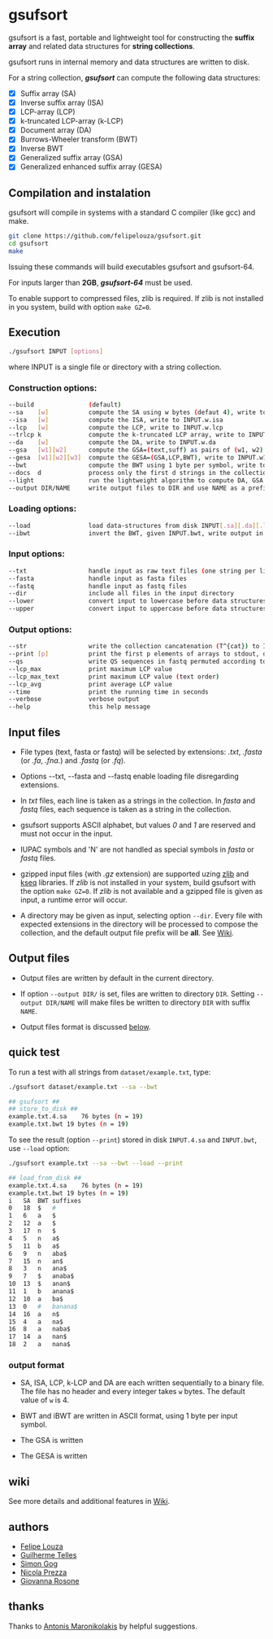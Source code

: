 # gsufsort

gsufsort is a fast, portable and lightweight tool for constructing the
**suffix array** and related data structures for **string collections**.

gsufsort runs in internal memory and data structures are written to disk. 

For a string collection, **_gsufsort_** can compute the following data structures:

- [x] Suffix array (SA)
- [x] Inverse suffix array (ISA)
- [x] LCP-array (LCP)
- [x] k-truncated LCP-array (k-LCP)
- [x] Document array (DA)
- [x] Burrows-Wheeler transform (BWT)
- [x] Inverse BWT
- [x] Generalized suffix array (GSA)
- [x] Generalized enhanced suffix array (GESA)

## Compilation and instalation

gsufsort will compile in systems with a standard C compiler (like gcc) and make. 

```sh
git clone https://github.com/felipelouza/gsufsort.git
cd gsufsort
make 
```

Issuing these commands will build executables gsufsort and gsufsort-64.

For inputs larger than **2GB**, **_gsufsort-64_** must be used.

To enable support to compressed files, zlib is required.  If zlib is
not installed in you system, build with option ``make GZ=0``.



## Execution

```sh
./gsufsort INPUT [options]
```

where INPUT is a single file or directory with a string collection.

### Construction options:

```sh
--build	              (default)
--sa    [w]           compute the SA using w bytes (defaut 4), write to INPUT.w.sa
--isa   [w]           compute the ISA, write to INPUT.w.isa
--lcp   [w]           compute the LCP, write to INPUT.w.lcp
--trlcp k             compute the k-truncated LCP array, write to INPUT.w.lcp
--da    [w]           compute the DA, write to INPUT.w.da
--gsa   [w1][w2]      compute the GSA=(text,suff) as pairs of (w1, w2) bytes, write to INPUT.w1.w2.gsa
--gesa  [w1][w2][w3]  compute the GESA=(GSA,LCP,BWT), write to INPUT.w1.w2.w3.1.gesa
--bwt                 compute the BWT using 1 byte per symbol, write to INPUT.bwt
--docs  d             process only the first d strings in the collection
--light               run the lightweight algorithm to compute DA, GSA and GESA
--output DIR/NAME     write output files to DIR and use NAME as a prefix for file names
```

### Loading options:

```sh
--load                load data-structures from disk INPUT[.sa][.da][.lcp][.gsa][.str]
--ibwt                invert the BWT, given INPUT.bwt, write output in INPUT.bwt.ibwt
```

### Input options:

```sh
--txt                 handle input as raw text files (one string per line)
--fasta               handle input as fasta files 
--fastq               handle input as fastq files
--dir                 include all files in the input directory
--lower               convert input to lowercase before data structures construction
--upper               convert input to uppercase before data structures construction
```

### Output options:

```sh
--str                 write the collection cancatenation (T^{cat}) to INPUT.1.str
--print [p]           print the first p elements of arrays to stdout, defaults to the collection length
--qs                  write QS sequences in fastq permuted according to the BWT to INPUT.bwt.qs
--lcp_max             print maximum LCP value
--lcp_max_text        print maximum LCP value (text order)
--lcp_avg             print average LCP value
--time                print the running time in seconds
--verbose             verbose output
--help                this help message
```


## Input files 

- File types (text, fasta or fastq) will be selected by extensions:
  _.txt_, _.fasta_ (or _.fa_, _.fna._) and _.fastq_ (or _.fq_).

- Options --txt, --fasta and --fastq enable loading file disregarding extensions.

- In _txt_ files, each line is taken as a strings in the collection.
  In _fasta_ and _fastq_ files, each sequence is taken as a string in the
  collection.

- gsufsort supports ASCII alphabet, but values _0_ and _1_ are
  reserved and must not occur in the input.

- IUPAC symbols and 'N' are not handled as special symbols in _fasta_
  or _fastq_ files.

- gzipped input files (with _.gz_ extension) are supported uzing
  [zlib](https://github.com/felipelouza/gsufsort/tree/master/external/zlib)
  and
  [kseq](https://github.com/felipelouza/gsufsort/tree/master/external/kseq)
  libraries.  If _zlib_ is not installed in your system, build
  gsufsort with the option ``make GZ=0``.  If _zlib_ is not available
  and a gzipped file is given as input, a runtime error will occur.

- A directory may be given as input, selecting option ``--dir``.
  Every file with expected extensions in the directory will be
  processed to compose the collection, and the default output file
  prefix will be **all**.
  See
    [Wiki](https://github.com/felipelouza/gsufsort/wiki/Multiple-Files).


## Output files 

- Output files are written by default in the current directory.

- If option ``--output DIR/`` is set, files are written to directory
  ``DIR``.  Setting ``--output DIR/NAME`` will make files be written
  to directory ``DIR`` with suffix ``NAME``.

- Output files format is discussed [below](https://github.com/felipelouza/gsufsort#output).

## quick test

To run a test with all strings from ``dataset/example.txt``, type:

```sh
./gsufsort dataset/example.txt --sa --bwt
```

```sh
## gsufsort ##
## store_to_disk ##
example.txt.4.sa	76 bytes (n = 19)
example.txt.bwt	19 bytes (n = 19)
```

To see the result (option ``--print``) stored in disk ``INPUT.4.sa`` and ``INPUT.bwt``, use ``--load`` option:

```sh
./gsufsort example.txt --sa --bwt --load --print
```

```sh
## load_from_disk ##
example.txt.4.sa	76 bytes (n = 19)
example.txt.bwt	19 bytes (n = 19)
i	SA	BWT	suffixes
0	18	$	#
1	6	a	$
2	12	a	$
3	17	n	$
4	5	n	a$
5	11	b	a$
6	9	n	aba$
7	15	n	an$
8	3	n	ana$
9	7	$	anaba$
10	13	$	anan$
11	1	b	anana$
12	10	a	ba$
13	0	#	banana$
14	16	a	n$
15	4	a	na$
16	8	a	naba$
17	14	a	nan$
18	2	a	nana$
```

### output format

- SA, ISA, LCP, k-LCP and DA are each written sequentially to a binary
  file.  The file has no header and every integer takes ``w``
  bytes. The default value of ``w`` is 4.


- BWT and iBWT are written in ASCII format, using 1 byte per input symbol.

- The GSA is written 

- The GESA is written 


## wiki

See more details and additional features in [Wiki](https://github.com/felipelouza/gsufsort/wiki).

## authors

* [Felipe Louza](https://github.com/felipelouza)
* [Guilherme Telles](https://github.com/gptelles)
* [Simon Gog](https://github.com/simongog)
* [Nicola Prezza](https://github.com/nicolaprezza)
* [Giovanna Rosone](https://github.com/giovannarosone/)

## thanks

Thanks to [Antonis Maronikolakis](https://github.com/antmarakis) by helpful suggestions.

